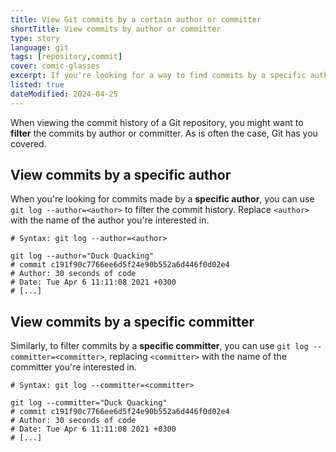 ```yaml
---
title: View Git commits by a certain author or committer
shortTitle: View commits by author or committer
type: story
language: git
tags: [repository,commit]
cover: comic-glasses
excerpt: If you're looking for a way to find commits by a specific author or committer in a Git repository, look no further.
listed: true
dateModified: 2024-04-25
---
```


When viewing the commit history of a Git repository, you might want to **filter** the commits by author or committer. As is often the case, Git has you covered.

## View commits by a specific author

When you're looking for commits made by a **specific author**, you can use `git log --author=<author>` to filter the commit history. Replace `<author>` with the name of the author you're interested in.

```shell
# Syntax: git log --author=<author>

git log --author="Duck Quacking"
# commit c191f90c7766ee6d5f24e90b552a6d446f0d02e4
# Author: 30 seconds of code
# Date: Tue Apr 6 11:11:08 2021 +0300
# [...]
```

## View commits by a specific committer

Similarly, to filter commits by a **specific committer**, you can use `git log --committer=<committer>`, replacing `<committer>` with the name of the committer you're interested in.

```shell
# Syntax: git log --committer=<committer>

git log --committer="Duck Quacking"
# commit c191f90c7766ee6d5f24e90b552a6d446f0d02e4
# Author: 30 seconds of code
# Date: Tue Apr 6 11:11:08 2021 +0300
# [...]
```
